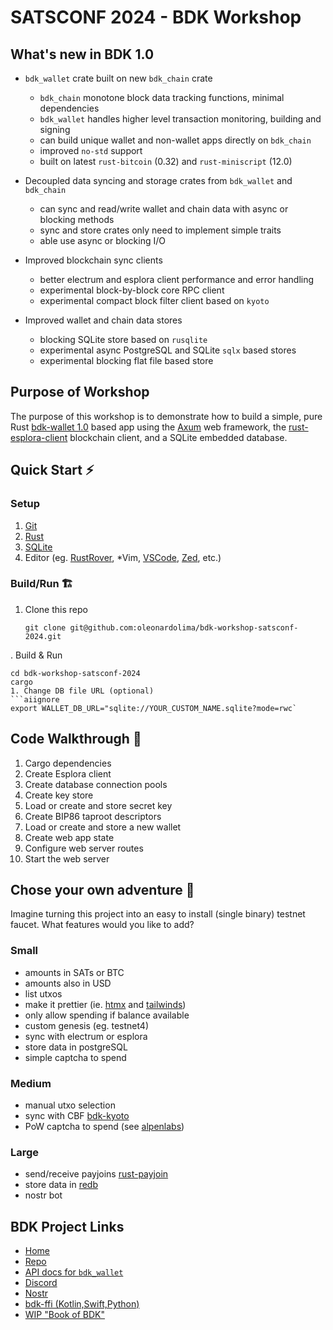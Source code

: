 # SATSCONF 2024 - BDK Workshop

## What's new in BDK 1.0

* `bdk_wallet` crate built on new `bdk_chain` crate
  * `bdk_chain` monotone block data tracking functions, minimal dependencies
  * `bdk_wallet` handles higher level transaction monitoring, building and signing
  * can build unique wallet and non-wallet apps directly on `bdk_chain`
  * improved `no-std` support
  * built on latest `rust-bitcoin` (0.32) and `rust-miniscript` (12.0)

* Decoupled data syncing and storage crates from `bdk_wallet` and `bdk_chain`
  * can sync and read/write wallet and chain data with async or blocking methods
  * sync and store crates only need to implement simple traits
  * able use async or blocking I/O

* Improved blockchain sync clients
  * better electrum and esplora client performance and error handling
  * experimental block-by-block core RPC client
  * experimental compact block filter client based on `kyoto`

* Improved wallet and chain data stores
  * blocking SQLite store based on `rusqlite`
  * experimental async PostgreSQL and SQLite `sqlx` based stores
  * experimental blocking flat file based store

## Purpose of Workshop

The purpose of this workshop is to demonstrate how to build a simple, pure Rust [bdk-wallet 1.0](https://github.com/bitcoindevkit/bdk/releases) based app using the [Axum](https://github.com/tokio-rs/axum) web framework, the [rust-esplora-client](https://github.com/bitcoindevkit/rust-esplora-client) blockchain client, and a SQLite embedded database.

## Quick Start ⚡

### Setup

1. [Git](https://github.com/git-guides/install-git)
2. [Rust](https://www.rust-lang.org/tools/install)
3. [SQLite](https://medium.com/@techwithjulles/part-5-how-to-install-sqlite-on-your-machine-windows-linux-and-mac-simple-version-f05b7963b6cd)
4. Editor (eg. [RustRover](https://www.jetbrains.com/rust/), *Vim, [VSCode](https://code.visualstudio.com/docs/languages/rust), [Zed](https://zed.dev/), etc.)

### Build/Run 🏗️

1. Clone this repo
   ```
   git clone git@github.com:oleonardolima/bdk-workshop-satsconf-2024.git
  . Build & Run
   ```
   cd bdk-workshop-satsconf-2024
   cargo
1. Change DB file URL (optional)
   ```aiignore
   export WALLET_DB_URL="sqlite://YOUR_CUSTOM_NAME.sqlite?mode=rwc`
   ```

## Code Walkthrough 🔎

1. Cargo dependencies
2. Create Esplora client
3. Create database connection pools
4. Create key store
5. Load or create and store secret key
6. Create BIP86 taproot descriptors
7. Load or create and store a new wallet
8. Create web app state
9. Configure web server routes
10. Start the web server

## Chose your own adventure 🏰

Imagine turning this project into an easy to install (single binary) testnet faucet. What features would you like to add?

### Small

- amounts in SATs or BTC
- amounts also in USD
- list utxos
- make it prettier (ie. [htmx](https://htmx.org/) and [tailwinds](https://tailwindcss.com/docs/installation))
- only allow spending if balance available
- custom genesis (eg. testnet4)
- sync with electrum or esplora
- store data in postgreSQL
- simple captcha to spend

### Medium

- manual utxo selection
- sync with CBF [bdk-kyoto](https://github.com/bitcoindevkit/bdk-kyoto)
- PoW captcha to spend (see [alpenlabs](https://github.com/alpenlabs/faucet-api))

### Large

- send/receive payjoins [rust-payjoin](https://github.com/payjoin/rust-payjoin)
- store data in [redb](https://github.com/cberner/redb)
- nostr bot

## BDK Project Links

* [Home](https://bitcoindevkit.org)
* [Repo](https://github.com/bitcoindevkit/bdk)
* [API docs for `bdk_wallet`](https://docs.rs/bdk_wallet/latest/bdk_wallet/)
* [Discord](https://discord.gg/dstn4dQ)
* [Nostr](https://primal.net/p/npub13dk3dke4zm9vdkucm7f6vv7vhqgkevgg3gju9kr2wzumz7nrykdq0dgnvc)
* [bdk-ffi (Kotlin,Swift,Python)](https://github.com/bitcoindevkit/bdk-ffi)
* [WIP "Book of BDK"](https://bitcoindevkit.github.io/book-of-bdk/)


